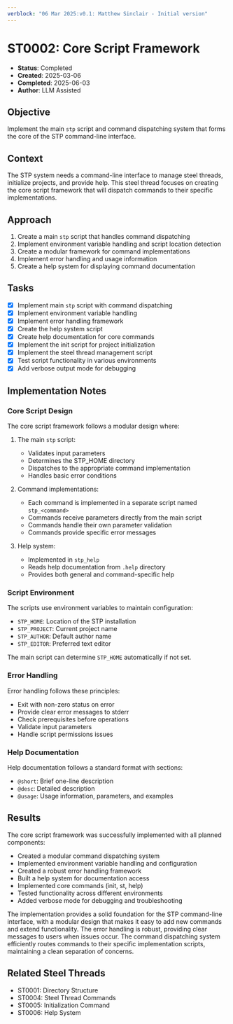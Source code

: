 ```yaml
---
verblock: "06 Mar 2025:v0.1: Matthew Sinclair - Initial version"
---
```

# ST0002: Core Script Framework

- **Status**: Completed
- **Created**: 2025-03-06
- **Completed**: 2025-06-03
- **Author**: LLM Assisted

## Objective

Implement the main `stp` script and command dispatching system that forms the core of the STP command-line interface.

## Context

The STP system needs a command-line interface to manage steel threads, initialize projects, and provide help. This steel thread focuses on creating the core script framework that will dispatch commands to their specific implementations.

## Approach

1. Create a main `stp` script that handles command dispatching
2. Implement environment variable handling and script location detection
3. Create a modular framework for command implementations
4. Implement error handling and usage information
5. Create a help system for displaying command documentation

## Tasks

- [x] Implement main `stp` script with command dispatching
- [x] Implement environment variable handling
- [x] Implement error handling framework
- [x] Create the help system script
- [x] Create help documentation for core commands
- [x] Implement the init script for project initialization
- [x] Implement the steel thread management script
- [x] Test script functionality in various environments
- [x] Add verbose output mode for debugging

## Implementation Notes

### Core Script Design

The core script framework follows a modular design where:

1. The main `stp` script:
   - Validates input parameters
   - Determines the STP_HOME directory
   - Dispatches to the appropriate command implementation
   - Handles basic error conditions

2. Command implementations:
   - Each command is implemented in a separate script named `stp_<command>`
   - Commands receive parameters directly from the main script
   - Commands handle their own parameter validation
   - Commands provide specific error messages

3. Help system:
   - Implemented in `stp_help`
   - Reads help documentation from `.help` directory
   - Provides both general and command-specific help

### Script Environment

The scripts use environment variables to maintain configuration:

- `STP_HOME`: Location of the STP installation
- `STP_PROJECT`: Current project name
- `STP_AUTHOR`: Default author name
- `STP_EDITOR`: Preferred text editor

The main script can determine `STP_HOME` automatically if not set.

### Error Handling

Error handling follows these principles:

- Exit with non-zero status on error
- Provide clear error messages to stderr
- Check prerequisites before operations
- Validate input parameters
- Handle script permissions issues

### Help Documentation

Help documentation follows a standard format with sections:

- `@short`: Brief one-line description
- `@desc`: Detailed description
- `@usage`: Usage information, parameters, and examples

## Results

The core script framework was successfully implemented with all planned components:

- Created a modular command dispatching system
- Implemented environment variable handling and configuration
- Created a robust error handling framework
- Built a help system for documentation access
- Implemented core commands (init, st, help)
- Tested functionality across different environments
- Added verbose mode for debugging and troubleshooting

The implementation provides a solid foundation for the STP command-line interface, with a modular design that makes it easy to add new commands and extend functionality. The error handling is robust, providing clear messages to users when issues occur. The command dispatching system efficiently routes commands to their specific implementation scripts, maintaining a clean separation of concerns.

## Related Steel Threads

- ST0001: Directory Structure
- ST0004: Steel Thread Commands
- ST0005: Initialization Command
- ST0006: Help System
